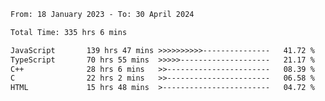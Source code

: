 <!-- ![GitHub metrics](https://metrics.lecoq.io/i-ice-bear) -->  

<!--START_SECTION:waka-->

```txt
From: 18 January 2023 - To: 30 April 2024

Total Time: 335 hrs 6 mins

JavaScript       139 hrs 47 mins >>>>>>>>>>---------------   41.72 %
TypeScript       70 hrs 55 mins  >>>>>--------------------   21.17 %
C++              28 hrs 6 mins   >>-----------------------   08.39 %
C                22 hrs 2 mins   >>-----------------------   06.58 %
HTML             15 hrs 48 mins  >------------------------   04.72 %
```

<!--END_SECTION:waka-->
###
